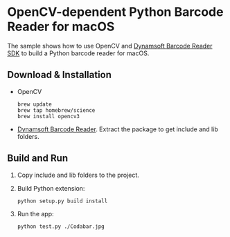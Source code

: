 # OpenCV-dependent Python Barcode Reader for macOS

The sample shows how to use OpenCV and [Dynamsoft Barcode Reader SDK][0] to build a Python barcode reader for macOS.

## Download & Installation
* OpenCV

    ```
    brew update
    brew tap homebrew/science
    brew install opencv3
    ```
* [Dynamsoft Barcode Reader][1]. Extract the package to get include and lib folders.

## Build and Run
1. Copy include and lib folders to the project.
2. Build Python extension:

    ```
    python setup.py build install
    ```
3. Run the app:

    ```
    python test.py ./Codabar.jpg
    ```

[0]:http://www.dynamsoft.com/Products/Dynamic-Barcode-Reader.aspx 
[1]:https://www.dynamsoft.com/Downloads/DownloadLog.aspx?server=1&product=Barcode/DBR-Libs.zip
